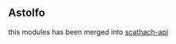 ## Astolfo
this modules has been merged into [scathach-api](https://github.com/sinkaroid/scathach-api)
